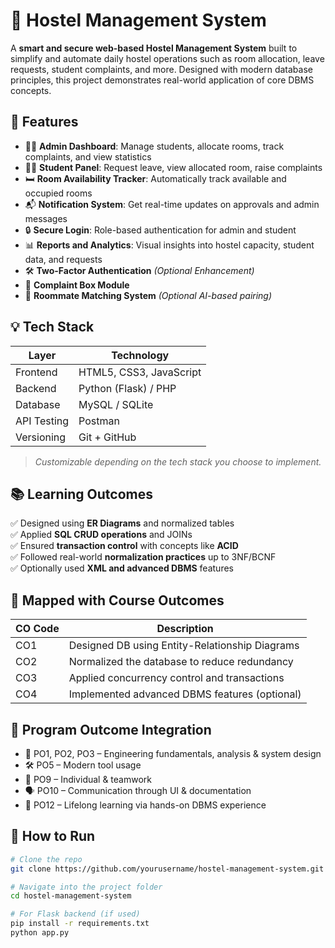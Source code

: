 # 🏨 Hostel Management System

A **smart and secure web-based Hostel Management System** built to simplify and automate daily hostel operations such as room allocation, leave requests, student complaints, and more. Designed with modern database principles, this project demonstrates real-world application of core DBMS concepts.

## 🚀 Features

- 👨‍💼 **Admin Dashboard**: Manage students, allocate rooms, track complaints, and view statistics
- 🧑‍🎓 **Student Panel**: Request leave, view allocated room, raise complaints
- 🛏️ **Room Availability Tracker**: Automatically track available and occupied rooms
- 📬 **Notification System**: Get real-time updates on approvals and admin messages
- 🔒 **Secure Login**: Role-based authentication for admin and student
- 📊 **Reports and Analytics**: Visual insights into hostel capacity, student data, and requests
- 🛠️ **Two-Factor Authentication** *(Optional Enhancement)*
- 🧾 **Complaint Box Module**
- 🧬 **Roommate Matching System** *(Optional AI-based pairing)*

## 💡 Tech Stack

| Layer        | Technology                 |
|--------------|----------------------------|
| Frontend     | HTML5, CSS3, JavaScript    |
| Backend      | Python (Flask) / PHP       |
| Database     | MySQL / SQLite             |
| API Testing  | Postman                    |
| Versioning   | Git + GitHub               |

> *Customizable depending on the tech stack you choose to implement.*

## 📚 Learning Outcomes

✅ Designed using **ER Diagrams** and normalized tables  
✅ Applied **SQL CRUD operations** and JOINs  
✅ Ensured **transaction control** with concepts like **ACID**  
✅ Followed real-world **normalization practices** up to 3NF/BCNF  
✅ Optionally used **XML and advanced DBMS** features

## 📌 Mapped with Course Outcomes

| CO Code | Description |
|--------|-------------|
| CO1 | Designed DB using Entity-Relationship Diagrams |
| CO2 | Normalized the database to reduce redundancy |
| CO3 | Applied concurrency control and transactions |
| CO4 | Implemented advanced DBMS features (optional) |

## 🔗 Program Outcome Integration

- 🎯 PO1, PO2, PO3 – Engineering fundamentals, analysis & system design  
- 🛠️ PO5 – Modern tool usage  
- 🤝 PO9 – Individual & teamwork  
- 🗣️ PO10 – Communication through UI & documentation  
- 🧠 PO12 – Lifelong learning via hands-on DBMS experience

## 🏁 How to Run

```bash
# Clone the repo
git clone https://github.com/yourusername/hostel-management-system.git

# Navigate into the project folder
cd hostel-management-system

# For Flask backend (if used)
pip install -r requirements.txt
python app.py
